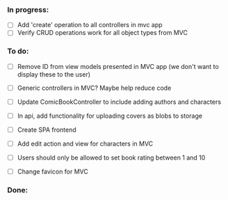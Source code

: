 ### In progress:
- [ ] Add 'create' operation to all controllers in mvc app
- [ ] Verify CRUD operations work for all object types from MVC

### To do:
- [ ] Remove ID from view models presented in MVC app (we don't want to display these to the user)
- [ ] Generic controllers in MVC? Maybe help reduce code
- [ ] Update ComicBookController to include adding authors and characters
- [ ] In api, add functionality for uploading covers as blobs to storage
- [ ] Create SPA frontend
- [ ] Add edit action and view for characters in MVC
- [ ] Users should only be allowed to set book rating between 1 and 10
- [ ] Change favicon for MVC


### Done: